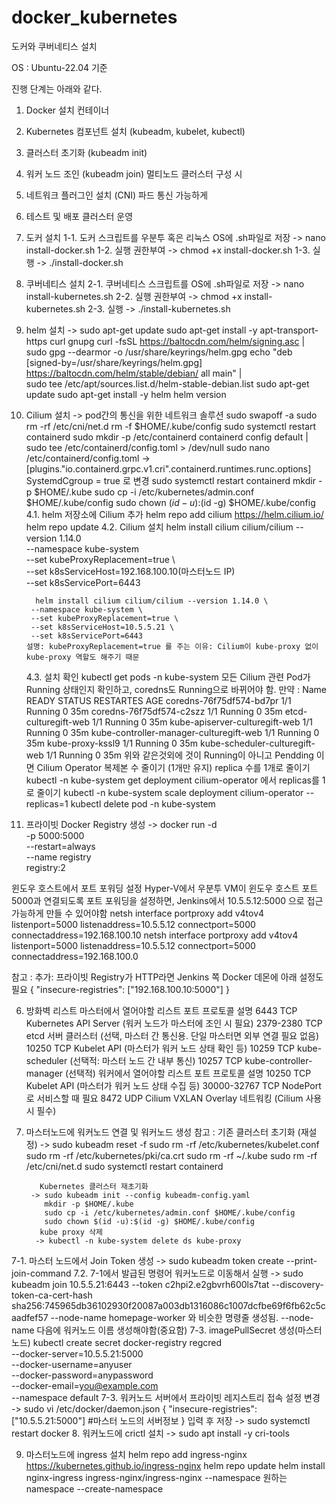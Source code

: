 # docker_kubernetes
도커와 쿠버네티스 설치

OS : Ubuntu-22.04 기준

진행 단계는 아래와 같다.
1. Docker 설치	컨테이너                                 
2. Kubernetes 컴포넌트 설치 (kubeadm, kubelet, kubectl)
3. 클러스터 초기화 (kubeadm init)	
4. 워커 노드 조인 (kubeadm join)	멀티노드 클러스터 구성 시	
5. 네트워크 플러그인 설치 (CNI)	파드 통신 가능하게	
6. 테스트 및 배포	클러스터 운영


1. 도커 설치
   1-1. 도커 스크립트를 우분투 혹은 리눅스 OS에 .sh파일로 저장
   -> nano install-docker.sh
   1-2. 실행 권한부여
   -> chmod +x install-docker.sh
   1-3. 실행
   -> ./install-docker.sh
   
2. 쿠버네티스 설치
   2-1. 쿠버네티스 스크립트를 OS에 .sh파일로 저장
   -> nano install-kubernetes.sh
   2-2. 실행 권한부여
   -> chmod +x install-kubernetes.sh
   2-3. 실행
   -> ./install-kubernetes.sh
3. helm 설치
   -> sudo apt-get update
      sudo apt-get install -y apt-transport-https curl gnupg
      curl -fsSL https://baltocdn.com/helm/signing.asc | sudo gpg --dearmor -o /usr/share/keyrings/helm.gpg
      echo "deb [signed-by=/usr/share/keyrings/helm.gpg] https://baltocdn.com/helm/stable/debian/ all main" | \
      sudo tee /etc/apt/sources.list.d/helm-stable-debian.list
      sudo apt-get update
      sudo apt-get install -y helm
      helm version
4. Cilium 설치
   -> pod간의 통신을 위한 네트워크 솔루션
      sudo swapoff -a
      sudo rm -rf /etc/cni/net.d
      rm -f $HOME/.kube/config
      sudo systemctl restart containerd
      sudo mkdir -p /etc/containerd
      containerd config default | sudo tee /etc/containerd/config.toml > /dev/null
      sudo nano /etc/containerd/config.toml
      -> [plugins."io.containerd.grpc.v1.cri".containerd.runtimes.runc.options]
        SystemdCgroup = true 로 변경
      sudo systemctl restart containerd
      mkdir -p $HOME/.kube
      sudo cp -i /etc/kubernetes/admin.conf $HOME/.kube/config
      sudo chown $(id -u):$(id -g) $HOME/.kube/config
      4.1. helm 저장소에 Cilium 추가
        helm repo add cilium https://helm.cilium.io/
        helm repo update
      4.2. Cilium 설치
        helm install cilium cilium/cilium --version 1.14.0 \
        --namespace kube-system \
        --set kubeProxyReplacement=true \  
        --set k8sServiceHost=192.168.100.10(마스터노드 IP) \
        --set k8sServicePort=6443

         helm install cilium cilium/cilium --version 1.14.0 \
        --namespace kube-system \
        --set kubeProxyReplacement=true \
        --set k8sServiceHost=10.5.5.21 \
        --set k8sServicePort=6443
       설명: kubeProxyReplacement=true 를 주는 이유: Cilium이 kube-proxy 없이 kube-proxy 역할도 해주기 때문
      4.3. 설치 확인
      kubectl get pods -n kube-system
      모든 Cilium 관련 Pod가 Running 상태인지 확인하고, coredns도 Running으로 바뀌어야 함.
      만약 :
         Name                                      READY   STATUS    RESTARTES  AGE
         coredns-76f75df574-bd7pr                  1/1     Running   0          35m
         coredns-76f75df574-c2szz                  1/1     Running   0          35m
         etcd-culturegift-web                      1/1     Running   0          35m
         kube-apiserver-culturegift-web            1/1     Running   0          35m
         kube-controller-manager-culturegift-web   1/1     Running   0          35m
         kube-proxy-kssl9                          1/1     Running   0          35m
         kube-scheduler-culturegift-web            1/1     Running   0          35m
      위와 같은것외에 것이 Running이 아니고 Pendding 이면
      Cilium Operator 복제본 수 줄이기 (1개만 유지)  replica 수를 1개로 줄이기
      kubectl -n kube-system get deployment cilium-operator
      에서 replicas를 1로 줄이기
      kubectl -n kube-system scale deployment cilium-operator --replicas=1 
      kubectl delete pod <Name> -n kube-system
6. 프라이빗 Docker Registry 생성
-> docker run -d \
  -p 5000:5000 \
  --restart=always \
  --name registry \
  registry:2

윈도우 호스트에서 포트 포워딩 설정
Hyper-V에서 우분투 VM이 윈도우 호스트 포트 5000과 연결되도록 포트 포워딩을 설정하면,
Jenkins에서 10.5.5.12:5000 으로 접근 가능하게 만들 수 있어야함
netsh interface portproxy add v4tov4 listenport=5000 listenaddress=10.5.5.12 connectport=5000 connectaddress=192.168.100.10
netsh interface portproxy add v4tov4 listenport=5000 listenaddress=10.5.5.12 connectport=5000 connectaddress=192.168.100.0

참고 : 추가: 프라이빗 Registry가 HTTP라면
Jenkins 쪽 Docker 데몬에 아래 설정도 필요
{
  "insecure-registries": ["192.168.100.10:5000"]
}

6. 방화벽 리스트
   마스터에서 열어야할 리스트
   포트	      프로토콜	설명
   6443	      TCP	Kubernetes API Server (워커 노드가 마스터에 조인 시 필요)
   2379-2380	TCP	etcd 서버 클러스터 (선택, 마스터 간 통신용. 단일 마스터면 외부 연결 필요 없음)
   10250	      TCP	Kubelet API (마스터가 워커 노드 상태 확인 등)
   10259	      TCP	kube-scheduler (선택적: 마스터 노드 간 내부 통신)
   10257	      TCP	kube-controller-manager (선택적)
   워커에서 열어야할 리스트
   포트	프로토콜	설명
   10250	TCP	Kubelet API (마스터가 워커 노드 상태 수집 등)
   30000-32767	TCP	NodePort로 서비스할 때 필요
   8472	UDP	Cilium VXLAN Overlay 네트워킹 (Cilium 사용 시 필수)
7.  마스터노드에 워커노드 연결 및 워커노드 생성
   참고 : 기존 클러스터 초기화 (재설정)
         -> sudo kubeadm reset -f
            sudo rm -rf /etc/kubernetes/kubelet.conf
            sudo rm -rf /etc/kubernetes/pki/ca.crt
            sudo rm -rf ~/.kube
            sudo rm -rf /etc/cni/net.d
            sudo systemctl restart containerd
             
           Kubernetes 클러스터 재초기화
         -> sudo kubeadm init --config kubeadm-config.yaml
            mkdir -p $HOME/.kube
            sudo cp -i /etc/kubernetes/admin.conf $HOME/.kube/config
            sudo chown $(id -u):$(id -g) $HOME/.kube/config
           kube proxy 삭제
          -> kubectl -n kube-system delete ds kube-proxy
    
   7-1. 마스터 노드에서 Join Token 생성
      -> sudo kubeadm token create --print-join-command
   7.2. 7-1에서 발급된 명령어 워커노드로 이동해서 실행
      -> sudo kubeadm join 10.5.5.21:6443 --token c2hpi2.e2gbvrh600ls7tat --discovery-token-ca-cert-hash sha256:745965db36102930f20087a003db1316086c1007dcfbe69f6fb62c5caadfef57 --node-name homepage-worker
      와 비슷한 명령줄 생성됨. --node-name 다음에 워커노드 이름 생성해야함(중요함)
   7-3. imagePullSecret 생성(마스터노드)
   kubectl create secret docker-registry regcred \
  --docker-server=10.5.5.21:5000 \
  --docker-username=anyuser \
  --docker-password=anypassword \
  --docker-email=you@example.com \
  --namespace default
   7-3. 워커노드 서버에서 프라이빗 레지스트리 접속 설정 변경
      -> sudo vi /etc/docker/daemon.json
         {
           "insecure-registries": ["10.5.5.21:5000"] #마스터 노드의 서버정보
         }
         입력 후 저장
      -> sudo systemctl restart docker
8. 워커노드에 crictl 설치
-> sudo apt install -y cri-tools

9. 마스터노드에 ingress 설치
helm repo add ingress-nginx https://kubernetes.github.io/ingress-nginx
helm repo update
helm install nginx-ingress ingress-nginx/ingress-nginx --namespace 원하는namespace --create-namespace
